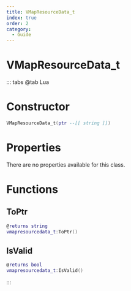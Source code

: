 ```yaml
---
title: VMapResourceData_t
index: true
order: 2
category:
  - Guide
---
```


# VMapResourceData_t

::: tabs
@tab Lua
# Constructor
```lua
VMapResourceData_t(ptr --[[ string ]])
```
# Properties
There are no properties available for this class.
# Functions
## ToPtr
```lua
@returns string
vmapresourcedata_t:ToPtr()
```
## IsValid
```lua
@returns bool
vmapresourcedata_t:IsValid()
```

:::
